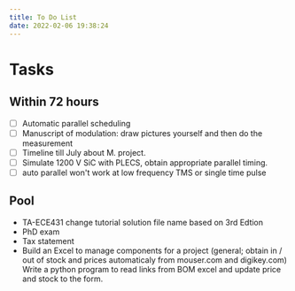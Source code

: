 ```yaml
---
title: To Do List
date: 2022-02-06 19:38:24
---
```


# Tasks

## Within 72 hours
- [ ] Automatic parallel scheduling
- [ ] Manuscript of modulation: draw pictures yourself and then do the measurement
- [ ] Timeline till July about M. project.
- [ ] Simulate 1200 V SiC with PLECS, obtain appropriate parallel timing. 
- [ ] auto parallel won't work at low frequency TMS or single time pulse

## Pool
- TA-ECE431 change tutorial solution file name based on 3rd Edtion
- PhD exam
- Tax statement
- Build an Excel to manage components for a project (general; obtain in / out of stock and prices automaticaly from mouser.com and digikey.com) Write a python program to read links from BOM excel and update price and stock to the form.

